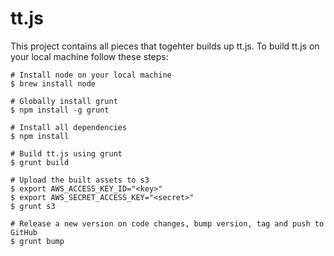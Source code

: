 tt.js
=====

This project contains all pieces that togehter builds up tt.js. To build tt.js on your local machine follow these steps:

    # Install node on your local machine
    $ brew install node
    
    # Globally install grunt
    $ npm install -g grunt
    
    # Install all dependencies
    $ npm install
    
    # Build tt.js using grunt
    $ grunt build
    
    # Upload the built assets to s3
    $ export AWS_ACCESS_KEY_ID="<key>"
    $ export AWS_SECRET_ACCESS_KEY="<secret>"
    $ grunt s3
    
    # Release a new version on code changes, bump version, tag and push to GitHub
    $ grunt bump
